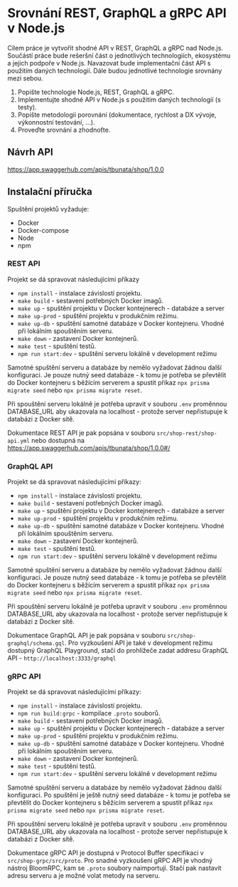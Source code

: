 # Srovnání REST, GraphQL a gRPC API v Node.js
Cílem práce je vytvořit shodné API v REST, GraphQL a gRPC nad Node.js. Součástí práce bude rešeršní část o jednotlivých technologiích, ekosystému a jejich podpoře v Node.js. Navazovat bude implementační část API s použitím daných technologií. Dále budou jednotlivé technologie srovnány mezi sebou.

1. Popište technologie Node.js, REST, GraphQL a gRPC.
2. Implementujte shodné API v Node.js s použitím daných technologií (s testy).
3. Popište metodologii porovnání (dokumentace, rychlost a DX vývoje, výkonnostní testování, …).
4. Proveďte srovnání a zhodnoťte.

## Návrh API
https://app.swaggerhub.com/apis/tbunata/shop/1.0.0

## Instalační příručka

Spuštění projektů vyžaduje:
* Docker
* Docker-compose
* Node
* npm

### REST API

Projekt se dá spravovat následujícími příkazy
* `npm install` - instalace závislostí projektu.
* `make build` - sestavení potřebných Docker imagů.
* `make up` - spuštění projektu v Docker kontejnerech - databáze a server
* `make up-prod` - spuštění projektu v produkčním režimu.
* `make up-db` - spuštění samotné databáze v Docker kontejneru. Vhodné při lokálním spouštěním serveru.
* `make down` - zastavení Docker kontejnerů.
* `make test` - spuštění testů.
* `npm run start:dev` - spuštění serveru lokálně v development režimu

Samotné spuštění serveru a databáze by nemělo vyžadovat žádnou další konfiguraci. Je pouze nutný seed databáze - k tomu je potřeba se převtělit do Docker kontejneru s běžícím serverem a spustit příkaz `npx prisma migrate seed` nebo `npx prisma migrate reset`.

Při spouštění serveru lokálně je potřeba upravit v souboru `.env` proměnnou DATABASE_URL aby ukazovala na localhost - protože server nepřistupuje k databázi z Docker sítě.

Dokumentace REST API je pak popsána v souboru `src/shop-rest/shop-api.yml` nebo dostupná na https://app.swaggerhub.com/apis/tbunata/shop/1.0.0#/

### GraphQL API

Projekt se dá spravovat následujícími příkazy:
* `npm install` - instalace závislostí projektu.
* `make build` - sestavení potřebných Docker imagů.
* `make up` - spuštění projektu v Docker kontejnerech - databáze a server
* `make up-prod` - spuštění projektu v produkčním režimu.
* `make up-db` - spuštění samotné databáze v Docker kontejneru. Vhodné při lokálním spouštěním serveru.
* `make down` - zastavení Docker kontejnerů.
* `make test` - spuštění testů.
* `npm run start:dev` - spuštění serveru lokálně v development režimu

Samotné spuštění serveru a databáze by nemělo vyžadovat žádnou další konfiguraci. Je pouze nutný seed databáze - k tomu je potřeba se převtělit do Docker kontejneru s běžícím serverem a spustit příkaz `npx prisma migrate seed` nebo `npx prisma migrate reset`.

Při spouštění serveru lokálně je potřeba upravit v souboru `.env` proměnnou DATABASE_URL aby ukazovala na localhost - protože server nepřistupuje k databázi z Docker sítě.

Dokumentace GraphQL API je pak popsána v souboru `src/shop-graphql/schema.gql`. Pro vyzkoušení API je také v development režimu dostupný GraphQL Playground, stačí do prohlížeče zadat addresu GraphQL API - `http://localhost:3333/graphql`

### gRPC API

Projekt se dá spravovat následujícími příkazy:
* `npm install` - instalace závislostí projektu.
* `npm run build:grpc` - kompilace `.proto` souborů.
* `make build` - sestavení potřebných Docker imagů.
* `make up` - spuštění projektu v Docker kontejnerech - databáze a server
* `make up-prod` - spuštění projektu v produkčním režimu.
* `make up-db` - spuštění samotné databáze v Docker kontejneru. Vhodné při lokálním spouštěním serveru.
* `make down` - zastavení Docker kontejnerů.
* `make test` - spuštění testů.
* `npm run start:dev` - spuštění serveru lokálně v development režimu

Samotné spuštění serveru a databáze by nemělo vyžadovat žádnou další konfiguraci. Po spuštění je ještě nutný seed databáze - k tomu je potřeba se převtělit do Docker kontejneru s běžícím serverem a spustit příkaz `npx prisma migrate seed` nebo `npx prisma migrate reset`.

Při spouštění serveru lokálně je potřeba upravit v souboru `.env` proměnnou DATABASE_URL aby ukazovala na localhost - protože server nepřistupuje k databázi z Docker sítě.

Dokumentace gRPC API je dostupná v Protocol Buffer specifikaci v `src/shop-grpc/src/proto`. Pro snadné vyzkoušení gRPC API je vhodný nástroj BloomRPC, kam se `.proto` soubory naimportují. Stačí pak nastavit adresu serveru a je možné volat metody na serveru.
